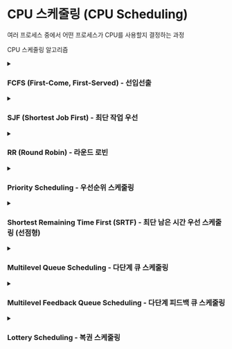 # CPU 스케줄링 (CPU Scheduling)
여러 프로세스 중에서 어떤 프로세스가 CPU를 사용할지 결정하는 과정

CPU 스케줄링 알고리즘


<details>
<summary><h3>FCFS (First-Come, First-Served) - 선입선출</h3></summary>

개념:
- FCFS는 가장 기본적인 CPU 스케줄링 알고리즘으로, 프로세스가 도착한 순서대로 CPU를 할당합니다. 먼저 도착한 프로세스가 먼저 실행됩니다.  
- 대기 중인 프로세스는 큐에 저장되고, CPU가 사용될 때 순차적으로 실행됩니다.

예시:
프로세스|도착 시간|실행 시간 (CPU 버스트)
---|---|---
P1|0|5
P2|1|3
P3|2|8
P4|3|6

동작 과정:
1. P1이 0초에 도착하여 먼저 실행 (5초 소요)
2. P2는 1초에 도착하지만, P1이 끝날 때까지 기다림 (3초 소요)
3. P3은 2초에 도착하고, 5초에 CPU를 받음 (8초 소요)
4. P4는 3초에 도착하고, 13초에 실행됨 (6초 소요)

실행 순서: P1 → P2 → P3 → P4

장점:
- 구현이 간단하고, 공정합니다.

단점:
- 긴 프로세스가 앞에 오면 뒤의 프로세스들이 대기 시간이 길어질 수 있어 기아 현상(starvation)이 발생할 수 있습니다.
- 응답 시간이 길어질 수 있습니다.
</details>

<details>
<summary><h3>SJF (Shortest Job First) - 최단 작업 우선</h3></summary>

개념:
- SJF는 실행 시간이 가장 짧은 프로세스부터 먼저 실행하는 알고리즘입니다.
- 비선점형 방식으로, 프로세스가 완전히 실행될 때까지 CPU를 독점합니다.

예시:
프로세스|도착 시간|실행 시간 (CPU 버스트)
---|---|---
P1|0|6
P2|1|8
P3|2|7
P4|3|3

동작 과정:
1. P1은 0초에 도착하고 실행 시간 6초로 첫 번째로 실행됩니다.
2. P2, P3, P4가 도착하지만, P4는 3초에 도착하여 실행 시간이 가장 짧고 3초로 두 번째로 실행됩니다.
3. 그 후 P3이 7초로 세 번째로 실행되고, 마지막으로 P2가 실행됩니다.

실행 순서: P1 → P4 → P3 → P2

장점:
- 대기 시간을 최소화하는 효과가 있습니다.
- 짧은 작업이 빨리 처리되어 응답 시간이 짧습니다.

단점:
- 긴 작업이 대기할 가능성이 높고, 기아 현상이 발생할 수 있습니다.
- 실행 시간 예측이 어려운 경우가 많아 실용성에 한계가 있을 수 있습니다.
</details>

<details>
<summary><h3>RR (Round Robin) - 라운드 로빈</h3></summary>

개념:
- RR은 프로세스에 CPU 시간을 공평하게 분배하기 위해, 각 프로세스에 타임 퀀텀(예: 4초)을 주고, 주어진 시간 내에 실행되지 않은 프로세스는 큐의 끝으로 돌아갑니다.
- 모든 프로세스가 동등한 기회를 가지며 선점형입니다.

예시:
프로세스	도착 시간|실행 시간|(CPU 버스트)
---|---|---
P1|0|5
P2|1|3
P3|2|8
P4|3|6

동작 과정 (타임 퀀텀 4초):
1. P1이 0초에 도착하여 4초 동안 실행, 1초가 남아 대기 큐로 돌아갑니다.
2. P2는 1초에 도착하여 3초 동안 실행되며 종료됩니다.
3. P3는 2초에 도착하여 4초 동안 실행되고, 4초가 남아 다시 대기 큐로 돌아갑니다.
4. P4는 3초에 도착하여 4초 동안 실행되고, 2초가 남아 다시 대기 큐로 돌아갑니다.
5. P1이 다시 4초에 돌아와 1초를 실행하고 종료됩니다.
6. P3는 다시 돌아와 나머지 4초를 실행하고 종료됩니다.
7. 마지막으로 P4가 2초를 실행하고 종료됩니다.

실행 순서: P1 → P2 → P3 → P4 → P1 → P3 → P4

장점:
- 공정하게 CPU 자원을 분배하여 모든 프로세스가 일정 시간 CPU를 사용할 수 있게 합니다.
- 대화형 시스템에 적합하여 빠른 응답을 제공합니다.

단점:
- 컨텍스트 스위칭이 자주 발생하여 오버헤드가 커질 수 있습니다.
- 타임 퀀텀이 너무 크거나 작으면 성능이 떨어질 수 있습니다.
</details>

<details>
<summary><h3>Priority Scheduling - 우선순위 스케줄링</h3></summary>

개념:
- 프로세스는 우선순위에 따라 CPU 자원을 할당받습니다. 높은 우선순위를 가진 프로세스는 먼저 실행됩니다.
- 이 알고리즘은 선점형(preemptive) 또는 비선점형(non-preemptive)으로 구현할 수 있습니다.

예시:
프로세스|도착 시간|실행 시간 (CPU 버스트)|우선순위
---|---|---|---
P1|0|4|3
P2|1|3|1
P3|2|2|4
P4|3|5|2

동작 과정 (우선순위가 낮을수록 높은 우선순위):
1. P3은 우선순위가 가장 높아서 첫 번째로 실행됩니다.
2. 그 후 P1, P4, P2가 우선순위대로 실행됩니다.

실행 순서: P3 → P1 → P4 → P2

장점:
- 중요한 프로세스는 먼저 실행되어 긴급한 작업을 빠르게 처리할 수 있습니다.

단점:
- 기아 현상(Starvation) 문제: 낮은 우선순위의 프로세스는 계속 대기할 수 있습니다.
</details>

<details>
<summary><h3>Shortest Remaining Time First (SRTF) - 최단 남은 시간 우선 스케줄링 (선점형)</h3></summary>

개념:
- SRTF는 SJF 알고리즘의 선점형 버전입니다.
- 프로세스가 실행되는 도중에도 남은 실행 시간이 더 짧은 프로세스가 새로 도착하면, 현재 실행 중인 프로세스가 중단되고 새로 도착한 프로세스가 CPU를 차지합니다.

예시:
프로세스|도착 시간|실행 시간 (CPU 버스트)
---|---|---
P1|0|5
P2|1|3
P3|2|7
P4|3|4

동작 과정:
1. P1이 0초에 도착하여 실행되기 시작합니다.
2. P2가 1초에 도착하고 남은 시간인 3초가 더 짧기 때문에 P1은 멈추고 P2가 실행됩니다.
3. P3이 2초에 도착하지만, P2가 먼저 실행됩니다.
4. P4는 3초에 도착하지만, P2가 먼저 끝나고 P1이 다시 실행됩니다.

실행 순서: P1 → P2 → P4 → P1 → P3

장점:
- 기다리는 프로세스의 대기 시간을 최소화합니다.
- CPU 시간이 짧은 프로세스를 빠르게 실행시켜 효율적입니다.

단점:
- 컨텍스트 스위칭이 자주 발생하여 오버헤드가 커질 수 있습니다.
- 기아 현상이 발생할 수 있습니다.
</details>

<details>
<summary><h3>Multilevel Queue Scheduling - 다단계 큐 스케줄링</h3></summary>

개념:
- Multilevel Queue Scheduling은 여러 개의 큐를 사용해 각 큐에 우선순위나 프로세스 유형에 따라 프로세스를 분류하여 처리합니다.
- 각 큐는 다른 스케줄링 알고리즘을 사용할 수 있습니다.
- 예를 들어, 우선순위 큐와 배치 큐가 있을 때, 우선순위 큐의 프로세스가 먼저 실행됩니다.
- 각 큐 간에 프로세스 이동은 없습니다.

예시:
프로세스|도착 시간|실행 시간 (CPU 버스트)|큐
---|---|---|---
P1|0|4|큐 1
P2|1|3|큐 2
P3|2|5|큐 1
P4|3|2|큐 2
- 큐 1: 우선순위가 높은 프로세스 (예: 인터랙티브 프로세스)
- 큐 2: 우선순위가 낮은 프로세스 (예: 배치 프로세스)

동작 과정:
1. 큐 1이 우선 실행됩니다. P1이 먼저 실행되고, P3이 그 뒤를 이음.
2. 큐 1의 프로세스들이 끝나면 큐 2의 프로세스들이 실행됩니다. P2와 P4가 실행됩니다.

실행 순서: P1 → P3 → P2 → P4

장점:
- 프로세스를 우선순위와 타입에 맞게 효율적으로 관리합니다.

단점:
- 기아 현상이 발생할 수 있습니다.
- 큐 간 이동이 없기 때문에 유연성이 떨어질 수 있습니다.
</details>

<details>
<summary><h3>Multilevel Feedback Queue Scheduling - 다단계 피드백 큐 스케줄링</h3></summary>

개념:
- Multilevel Feedback Queue Scheduling은 Multilevel Queue의 확장판으로, 프로세스가 큐 간에 이동할 수 있게 합니다.
- 프로세스가 처음에는 높은 우선순위 큐에서 시작하여, CPU 버스트가 긴 프로세스는 낮은 우선순위 큐로 내려갑니다.
- 이 방식은 프로세스의 특성에 따라 적응하며, 기아 현상을 방지할 수 있습니다.

예시:
프로세스|도착 시간|실행 시간 (CPU 버스트)
---|---|---
P1|0|2
P2|1|5
P3|2|7
P4|3|3
- 큐 1: 높은 우선순위 (빠른 CPU 버스트를 가진 프로세스)
- 큐 2: 낮은 우선순위 (긴 CPU 버스트를 가진 프로세스)

동작 과정:
1. 처음에는 큐 1에서 실행됩니다. P1이 빠르게 실행되고 종료됩니다.
2. P2가 큐 1에서 실행되고, 남은 시간이 길어지면 큐 2로 이동하여 계속 실행됩니다.
3. P3도 마찬가지로 큐 1에서 실행 후 큐 2로 이동합니다.

실행 순서: P1 → P2 → P3 → P4

장점:
- 기아 현상을 방지하고, 동적 적응을 통해 다양한 프로세스를 효율적으로 처리할 수 있습니다.

단점:
- 구현이 복잡하며, 큐 관리에 대한 오버헤드가 발생할 수 있습니다.

</details>

<details>
<summary><h3>Lottery Scheduling - 복권 스케줄링</h3></summary>

개념:
- Lottery Scheduling은 무작위 추첨을 통해 CPU를 할당하는 방식입니다.
- 각 프로세스는 복권 티켓을 얻고, 추첨을 통해 CPU를 할당받습니다. 많은 티켓을 가진 프로세스가 더 자주 CPU를 할당받을 가능성이 높습니다.
- 이 방식은 확률적으로 CPU를 할당하므로 간단하고 공정한 방법으로 구현할 수 있습니다.

예시:
프로세스|도착 시간|실행 시간 (CPU 버스트)|티켓 수
P1|0|4|5
P2|1|3|1
P3|2|2|3
P4|3|5|6

동작 과정:
- 각 프로세스는 티켓을 부여받고, 일정 시간마다 추첨을 통해 CPU가 할당됩니다.
- P4가 가장 많은 티켓을 가지고 있으므로, P4가 CPU를 받을 확률이 높습니다. 하지만 랜덤이기 때문에 P1이나 P3도 CPU를 할당받을 수 있습니다.

장점:
- 구현이 간단하고 공정성을 제공합니다.
- 우선순위가 동적으로 조정되며, 확률적으로 처리됩니다.

단점:
- 예측할 수 없는 결과가 나오기 때문에 성능에 예기치 않은 영향을 미칠 수 있습니다.
- 컨텍스트 스위칭이 자주 발생할 수 있습니다.

</details>
